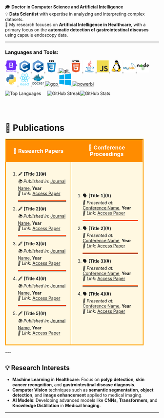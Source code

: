 🎓 **Doctor in Computer Science and Artificial Intelligence**  
💡 **Data Scientist** with expertise in analyzing and interpreting complex datasets.  
🔬 My research focuses on **Artificial Intelligence in Healthcare**, with a primary focus on the **automatic detection of gastrointestinal diseases** using capsule endoscopy data.

---
<h3 align="left">Languages and Tools:</h3>
<p align="left"> 
  <a href="https://getbootstrap.com" target="_blank" rel="noreferrer"> 
    <img src="https://raw.githubusercontent.com/devicons/devicon/master/icons/bootstrap/bootstrap-plain-wordmark.svg" alt="bootstrap" width="40" height="40"/> 
  </a> 
  <a href="https://www.cprogramming.com/" target="_blank" rel="noreferrer"> 
    <img src="https://raw.githubusercontent.com/devicons/devicon/master/icons/c/c-original.svg" alt="c" width="40" height="40"/> 
  </a> 
  <a href="https://www.w3schools.com/cpp/" target="_blank" rel="noreferrer"> 
    <img src="https://raw.githubusercontent.com/devicons/devicon/master/icons/cplusplus/cplusplus-original.svg" alt="cplusplus" width="40" height="40"/> 
  </a> 
  <a href="https://www.w3schools.com/css/" target="_blank" rel="noreferrer"> 
    <img src="https://raw.githubusercontent.com/devicons/devicon/master/icons/css3/css3-original-wordmark.svg" alt="css3" width="40" height="40"/> 
  </a> 
  <a href="https://git-scm.com/" target="_blank" rel="noreferrer"> 
    <img src="https://www.vectorlogo.zone/logos/git-scm/git-scm-icon.svg" alt="git" width="40" height="40"/> 
  </a> 
  <a href="https://www.w3.org/html/" target="_blank" rel="noreferrer"> 
    <img src="https://raw.githubusercontent.com/devicons/devicon/master/icons/html5/html5-original-wordmark.svg" alt="html5" width="40" height="40"/> 
  </a> 
  <a href="https://www.java.com" target="_blank" rel="noreferrer"> 
    <img src="https://raw.githubusercontent.com/devicons/devicon/master/icons/java/java-original.svg" alt="java" width="40" height="40"/> 
  </a> 
  <a href="https://developer.mozilla.org/en-US/docs/Web/JavaScript" target="_blank" rel="noreferrer"> 
    <img src="https://raw.githubusercontent.com/devicons/devicon/master/icons/javascript/javascript-original.svg" alt="javascript" width="40" height="40"/> 
  </a> 
  <a href="https://www.linux.org/" target="_blank" rel="noreferrer"> 
    <img src="https://raw.githubusercontent.com/devicons/devicon/master/icons/linux/linux-original.svg" alt="linux" width="40" height="40"/> 
  </a> 
  <a href="https://www.mysql.com/" target="_blank" rel="noreferrer"> 
    <img src="https://raw.githubusercontent.com/devicons/devicon/master/icons/mysql/mysql-original-wordmark.svg" alt="mysql" width="40" height="40"/> 
  </a> 
  <a href="https://nodejs.org" target="_blank" rel="noreferrer"> 
    <img src="https://raw.githubusercontent.com/devicons/devicon/master/icons/nodejs/nodejs-original-wordmark.svg" alt="nodejs" width="40" height="40"/> 
  </a> 
  <a href="https://www.python.org" target="_blank" rel="noreferrer"> 
    <img src="https://raw.githubusercontent.com/devicons/devicon/master/icons/python/python-original.svg" alt="python" width="40" height="40"/> 
  </a> 
  <a href="https://reactjs.org/" target="_blank" rel="noreferrer"> 
    <img src="https://raw.githubusercontent.com/devicons/devicon/master/icons/react/react-original-wordmark.svg" alt="react" width="40" height="40"/> 
  </a> 
  <a href="https://www.docker.com/" target="_blank" rel="noreferrer"> 
    <img src="https://raw.githubusercontent.com/devicons/devicon/master/icons/docker/docker-original-wordmark.svg" alt="docker" width="40" height="40"/> 
  </a> 
  <a href="https://cloud.google.com/" target="_blank" rel="noreferrer"> 
    <img src="https://www.vectorlogo.zone/logos/google_cloud/google_cloud-icon.svg" alt="gcp" width="40" height="40"/> 
  </a> 
  <a href="https://learn.microsoft.com/en-us/windows/wsl/" target="_blank" rel="noreferrer"> 
    <img src="https://raw.githubusercontent.com/devicons/devicon/master/icons/windows8/windows8-original.svg" alt="wsl" width="40" height="40"/> 
  </a> 
  <a href="https://powerbi.microsoft.com/" target="_blank" rel="noreferrer"> 
  <img src="https://www.vectorlogo.zone/logos/microsoft_powerbi/microsoft_powerbi-icon.svg" alt="powerbi" width="40" height="40"/> 
</a>
<br>
<p>
  <img align="left" src="https://github-readme-stats.vercel.app/api/top-langs?username=YassineOUKDACH&show_icons=true&theme=dark&locale=en&layout=compact" alt="Top Languages" style="margin-right: 20px;" /></p>
  <img src="https://github-readme-stats.vercel.app/api?username=YassineOUKDACH&show_icons=true&theme=radical" alt="GitHub Stats" style="display: inline-block; margin-right: 20px;">
  <img align="left" src="https://github-readme-streak-stats.herokuapp.com/?user=YassineOUKDACH&theme=dark" alt="GitHub Streak" style="display: inline-block;">
</p>


<br><br>


# 📝 Publications
<section>
  <p align="center">
<table align="center" style="border: 2px solid #FFA500; border-collapse: collapse; width: 90%;">
<thead>
<tr style="background-color: #FF8C00; color: white; text-align: center;">
<th style="padding: 15px; font-size: 18px;">📄 Research Papers</th>
<th style="padding: 15px; font-size: 18px;">📘 Conference Proceedings</th>
</tr>
</thead>
<tbody>
<tr>
<td style="padding: 15px; border: 1px solid #FFA500; background-color: #FFF8E1;">
<ol>
  <li>🖋️ <b>[Title 1](#)</b><br>
      <i>📚 Published in:</i> <u>Journal Name</u>, <b>Year</b><br>
      <i>🔗 Link:</i> <a href="#">Access Paper</a></li>
  <hr style="border: 0; border-top: 3px solid #FF4500;">
  <li>🖋️ <b>[Title 2](#)</b><br>
      <i>📚 Published in:</i> <u>Journal Name</u>, <b>Year</b><br>
      <i>🔗 Link:</i> <a href="#">Access Paper</a></li>
  <hr style="border: 0; border-top: 3px solid #FF4500;">
  <li>🖋️ <b>[Title 3](#)</b><br>
      <i>📚 Published in:</i> <u>Journal Name</u>, <b>Year</b><br>
      <i>🔗 Link:</i> <a href="#">Access Paper</a></li>
  <hr style="border: 0; border-top: 3px solid #FF4500;">
  <li>🖋️ <b>[Title 4](#)</b><br>
      <i>📚 Published in:</i> <u>Journal Name</u>, <b>Year</b><br>
      <i>🔗 Link:</i> <a href="#">Access Paper</a></li>
  <hr style="border: 0; border-top: 3px solid #FF4500;">
  <li>🖋️ <b>[Title 5](#)</b><br>
      <i>📚 Published in:</i> <u>Journal Name</u>, <b>Year</b><br>
      <i>🔗 Link:</i> <a href="#">Access Paper</a></li>
</ol>
</td>

<td style="padding: 15px; border: 1px solid #FFA500; background-color: #FFF8E1;">
<ol>
  <li>🗣️ <b>[Title 1](#)</b><br>
      <i>🎤 Presented at:</i> <u>Conference Name</u>, <b>Year</b><br>
      <i>🔗 Link:</i> <a href="#">Access Paper</a></li>
  <hr style="border: 0; border-top: 3px solid #FF4500;">
  <li>🗣️ <b>[Title 2](#)</b><br>
      <i>🎤 Presented at:</i> <u>Conference Name</u>, <b>Year</b><br>
      <i>🔗 Link:</i> <a href="#">Access Paper</a></li>
  <hr style="border: 0; border-top: 3px solid #FF4500;">
  <li>🗣️ <b>[Title 3](#)</b><br>
      <i>🎤 Presented at:</i> <u>Conference Name</u>, <b>Year</b><br>
      <i>🔗 Link:</i> <a href="#">Access Paper</a></li>
  <hr style="border: 0; border-top: 3px solid #FF4500;">
  <li>🗣️ <b>[Title 4](#)</b><br>
      <i>🎤 Presented at:</i> <u>Conference Name</u>, <b>Year</b><br>
      <i>🔗 Link:</i> <a href="#">Access Paper</a></li>
</ol>
</td>
</tr>
</tbody>
</table>
</p>
</section>
---

## 💡 Research Interests
- **Machine Learning** in **Healthcare**: Focus on **polyp detection**, **skin cancer recognition**, and **gastrointestinal disease diagnosis**.
- **Computer Vision** techniques such as **semantic segmentation**, **object detection**, and **image enhancement** applied to medical imaging.
- **AI Models**: Developing advanced models like **CNNs**, **Transformers**, and **Knowledge Distillation** in **Medical Imaging**.

---
